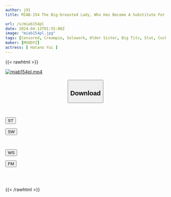 ```yaml
---
author: j91
title: MIAB-154 The Big-breasted Lady, Who Has Become A Substitute For The Memorial Nude Model, Has Her Eyes On My Swollen Dick And Is Dripping With My Love Juices, And Every Time We Take A 5-minute Break, She Calms Me Down Again And Again... Hatano Yui

url: /v/miab154pl
date: 2024-04-12T01:55:00Z
image: "miab154pl.jpg"
tags: [Censored, Creampie, Solowork, Older Sister, Big Tits, Slut, Cuckold	]
maker: [MOODYZ]
actress: [ Hatano Yui ]
---
```



{{< rawhtml >}}

<div class="video" data-videoid="ml6xm90QvQfboRw">
    <a href="javascript:;">
        <img src="/v/miab154pl/miab154pl.jpg" width="WIDTH" height="HEIGHT" alt="miab154pl.mp4" loading="lazy">
    </a>
</div>

<script type="text/javascript" src="https://j91.asia/asset/on-demand-st.js"></script>

<br>
  <link rel="stylesheet" href="https://j91.asia/asset/bs5.css">
  
  <center>
  <button class="btn btn-primary" type="button" data-bs-toggle="collapse" data-bs-target=".multi-collapse" aria-expanded="false" aria-controls="multiCollapseExample1 multiCollapseExample2"><h2>Download</h2></button></center>
</p>
<div class="row">
  <div class="col">
    <div class="collapse multi-collapse" id="multiCollapseExample1">
      <div class="card card-body">
	      	      <br>
<div class="buttons">  
<p><a href="https://streamtape.to/v/ml6xm90QvQfboRw" target="_blank"><button class="btn-hover color-3"><i class="fa fa-download"></i> ST</button></a></p>
<p><a href="https://asnwish.com/9uma6hakn5s3" target="_blank"><button class="btn-hover color-2"><i class="fa fa-download"></i> SW</button></a></p></div>
    </div>
  </div>
</div>
  <div class="col">
    <div class="collapse multi-collapse" id="multiCollapseExample2">
      <div class="card card-body">
	      <br>
<div class="buttons">
<p><a href="https://wolfstream.tv/lwalt7rttpm1"><button class="btn-hover color-9"><i class="fa fa-download"></i> WS</button></a></p>
<p><a href="https://filemoon.sx/d/qb2e4hqd0bqd"><button class="btn-hover color-8"><i class="fa fa-download"></i> FM</button></a></p></div>
<br><br>
      </div>
    </div>
  </div>
</div>

{{< /rawhtml >}}